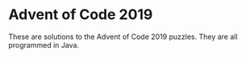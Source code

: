 # Advent of Code 2019

These are solutions to the Advent of Code 2019 puzzles. They are all programmed in Java.
